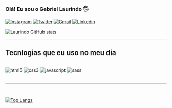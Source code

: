 ### Olá! Eu sou o Gabriel Laurindo 🖐️

[![Instagram](https://img.shields.io/badge/Instagram-E4405F?style=for-the-badge&logo=instagram&logoColor=white)](https://www.instagram.com/lau_7940/)
[![Twitter](https://img.shields.io/badge/Twitter-1DA1F2?style=for-the-badge&logo=twitter&logoColor=white)](https://twitter.com/Laurindo_7940)
[![Gmail](https://img.shields.io/badge/Gmail-D14836?style=for-the-badge&logo=gmail&logoColor=white)](gabriel.laurindo7940@gmail.com)
[![Linkedin](https://img.shields.io/badge/LinkedIn-0077B5?style=for-the-badge&logo=linkedin&logoColor=white)](https://www.linkedin.com/in/gabriel-laurindo-cardoso-838880234/)

![Laurindo GitHub stats](https://github-readme-stats.vercel.app/api?username=Laurindo7940&show_icons=true&theme=radical)<hr>

## Tecnlogias que eu uso no meu dia

<div style="display: inline_block"><br/>
    <img aling="center" alt="html5" src="https://img.shields.io/badge/HTML5-E34F26?style=for-the-badge&logo=html5&logoColor=white">
    <img aling="center" alt="css3" src="https://img.shields.io/badge/CSS3-1572B6?style=for-the-badge&logo=css3&logoColor=white">
    <img aling="center" alt="javascript" src="https://img.shields.io/badge/JavaScript-F7DF1E?style=for-the-badge&logo=javascript&logoColor=black">
    <img aling="center" alt="sass" src="https://img.shields.io/badge/Sass-CC6699?style=for-the-badge&logo=sass&logoColor=white">
</div><br>
<hr><br>

[![Top Langs](https://github-readme-stats.vercel.app/api/top-langs/?username=Laurindo7940)](https://github.com/anuraghazra/github-readme-stats)

